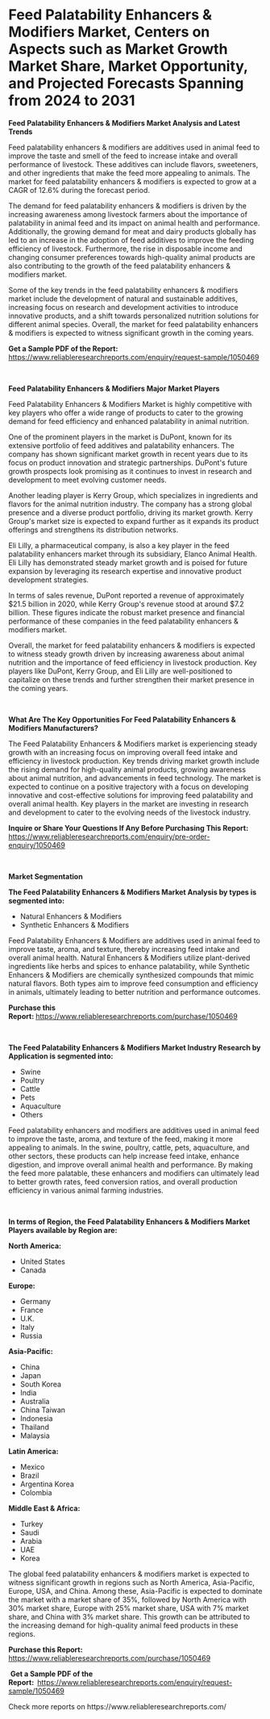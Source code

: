 <p><h1>Feed Palatability Enhancers & Modifiers Market, Centers on Aspects such as Market Growth Market Share, Market Opportunity, and Projected Forecasts Spanning from 2024 to 2031</h1></p><p><strong>Feed Palatability Enhancers & Modifiers Market Analysis and Latest Trends</strong></p>
<p><p>Feed palatability enhancers & modifiers are additives used in animal feed to improve the taste and smell of the feed to increase intake and overall performance of livestock. These additives can include flavors, sweeteners, and other ingredients that make the feed more appealing to animals. The market for feed palatability enhancers & modifiers is expected to grow at a CAGR of 12.6% during the forecast period.</p><p>The demand for feed palatability enhancers & modifiers is driven by the increasing awareness among livestock farmers about the importance of palatability in animal feed and its impact on animal health and performance. Additionally, the growing demand for meat and dairy products globally has led to an increase in the adoption of feed additives to improve the feeding efficiency of livestock. Furthermore, the rise in disposable income and changing consumer preferences towards high-quality animal products are also contributing to the growth of the feed palatability enhancers & modifiers market.</p><p>Some of the key trends in the feed palatability enhancers & modifiers market include the development of natural and sustainable additives, increasing focus on research and development activities to introduce innovative products, and a shift towards personalized nutrition solutions for different animal species. Overall, the market for feed palatability enhancers & modifiers is expected to witness significant growth in the coming years.</p></p>
<p><strong>Get a Sample PDF of the Report:&nbsp;</strong> <a href="https://www.reliableresearchreports.com/enquiry/request-sample/1050469">https://www.reliableresearchreports.com/enquiry/request-sample/1050469</a></p>
<p>&nbsp;</p>
<p><strong>Feed Palatability Enhancers & Modifiers Major Market Players</strong></p>
<p><p>Feed Palatability Enhancers & Modifiers Market is highly competitive with key players who offer a wide range of products to cater to the growing demand for feed efficiency and enhanced palatability in animal nutrition. </p><p>One of the prominent players in the market is DuPont, known for its extensive portfolio of feed additives and palatability enhancers. The company has shown significant market growth in recent years due to its focus on product innovation and strategic partnerships. DuPont's future growth prospects look promising as it continues to invest in research and development to meet evolving customer needs.</p><p>Another leading player is Kerry Group, which specializes in ingredients and flavors for the animal nutrition industry. The company has a strong global presence and a diverse product portfolio, driving its market growth. Kerry Group's market size is expected to expand further as it expands its product offerings and strengthens its distribution networks.</p><p>Eli Lilly, a pharmaceutical company, is also a key player in the feed palatability enhancers market through its subsidiary, Elanco Animal Health. Eli Lilly has demonstrated steady market growth and is poised for future expansion by leveraging its research expertise and innovative product development strategies.</p><p>In terms of sales revenue, DuPont reported a revenue of approximately $21.5 billion in 2020, while Kerry Group's revenue stood at around $7.2 billion. These figures indicate the robust market presence and financial performance of these companies in the feed palatability enhancers & modifiers market.</p><p>Overall, the market for feed palatability enhancers & modifiers is expected to witness steady growth driven by increasing awareness about animal nutrition and the importance of feed efficiency in livestock production. Key players like DuPont, Kerry Group, and Eli Lilly are well-positioned to capitalize on these trends and further strengthen their market presence in the coming years.</p></p>
<p>&nbsp;</p>
<p><strong>What Are The Key Opportunities For Feed Palatability Enhancers & Modifiers Manufacturers?</strong></p>
<p><p>The Feed Palatability Enhancers & Modifiers market is experiencing steady growth with an increasing focus on improving overall feed intake and efficiency in livestock production. Key trends driving market growth include the rising demand for high-quality animal products, growing awareness about animal nutrition, and advancements in feed technology. The market is expected to continue on a positive trajectory with a focus on developing innovative and cost-effective solutions for improving feed palatability and overall animal health. Key players in the market are investing in research and development to cater to the evolving needs of the livestock industry.</p></p>
<p><strong>Inquire or Share Your Questions If Any Before Purchasing This Report:</strong> <a href="https://www.reliableresearchreports.com/enquiry/pre-order-enquiry/1050469">https://www.reliableresearchreports.com/enquiry/pre-order-enquiry/1050469</a></p>
<p>&nbsp;</p>
<p><strong>Market Segmentation</strong></p>
<p><strong>The Feed Palatability Enhancers & Modifiers Market Analysis by types is segmented into:</strong></p>
<p><ul><li>Natural Enhancers & Modifiers</li><li>Synthetic Enhancers & Modifiers</li></ul></p>
<p><p>Feed Palatability Enhancers & Modifiers are additives used in animal feed to improve taste, aroma, and texture, thereby increasing feed intake and overall animal health. Natural Enhancers & Modifiers utilize plant-derived ingredients like herbs and spices to enhance palatability, while Synthetic Enhancers & Modifiers are chemically synthesized compounds that mimic natural flavors. Both types aim to improve feed consumption and efficiency in animals, ultimately leading to better nutrition and performance outcomes.</p></p>
<p><strong>Purchase this Report:&nbsp;</strong><a href="https://www.reliableresearchreports.com/purchase/1050469">https://www.reliableresearchreports.com/purchase/1050469</a></p>
<p>&nbsp;</p>
<p><strong>The Feed Palatability Enhancers & Modifiers Market Industry Research by Application is segmented into:</strong></p>
<p><ul><li>Swine</li><li>Poultry</li><li>Cattle</li><li>Pets</li><li>Aquaculture</li><li>Others</li></ul></p>
<p><p>Feed palatability enhancers and modifiers are additives used in animal feed to improve the taste, aroma, and texture of the feed, making it more appealing to animals. In the swine, poultry, cattle, pets, aquaculture, and other sectors, these products can help increase feed intake, enhance digestion, and improve overall animal health and performance. By making the feed more palatable, these enhancers and modifiers can ultimately lead to better growth rates, feed conversion ratios, and overall production efficiency in various animal farming industries.</p></p>
<p>&nbsp;</p>
<p><strong>In terms of Region, the Feed Palatability Enhancers & Modifiers Market Players available by Region are:</strong></p>
<p>
    <p> <strong> North America: </strong>
        <ul>
            <li>United States</li>
            <li>Canada</li>
        </ul>
        </p> 
    <p> <strong> Europe: </strong>
        <ul>
            <li>Germany</li>
            <li>France</li>
            <li>U.K.</li>
            <li>Italy</li>
            <li>Russia</li>
        </ul>
        </p> 
    <p> <strong> Asia-Pacific: </strong>
        <ul>
            <li>China</li>
            <li>Japan</li>
            <li>South Korea</li>
            <li>India</li>
            <li>Australia</li>
            <li>China Taiwan</li>
            <li>Indonesia</li>
            <li>Thailand</li>
            <li>Malaysia</li>
        </ul>
        </p> 
    <p> <strong> Latin America: </strong>
        <ul>
            <li>Mexico</li>
            <li>Brazil</li>
            <li>Argentina Korea</li>
            <li>Colombia</li>
        </ul>
        </p> 
    <p> <strong> Middle East & Africa: </strong>
        <ul>
            <li>Turkey</li>
            <li>Saudi</li>
            <li>Arabia</li>
            <li>UAE</li>
            <li>Korea</li>
        </ul>
    </p>
    </p>
<p><p>The global feed palatability enhancers & modifiers market is expected to witness significant growth in regions such as North America, Asia-Pacific, Europe, USA, and China. Among these, Asia-Pacific is expected to dominate the market with a market share of 35%, followed by North America with 30% market share, Europe with 25% market share, USA with 7% market share, and China with 3% market share. This growth can be attributed to the increasing demand for high-quality animal feed products in these regions.</p></p>
<p><strong>Purchase this Report: </strong><a href="https://www.reliableresearchreports.com/purchase/1050469">https://www.reliableresearchreports.com/purchase/1050469</a></p>
<p>&nbsp;<strong>Get a Sample PDF of the Report:&nbsp;&nbsp;</strong><a href="https://www.reliableresearchreports.com/enquiry/request-sample/1050469">https://www.reliableresearchreports.com/enquiry/request-sample/1050469</a></p>
<p><strong></strong></p>
<p>Check more reports on https://www.reliableresearchreports.com/</p>